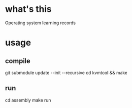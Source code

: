 # what's this
Operating system learning records

# usage
## compile
git submodule update --init --recursive
cd kvmtool && make
## run
cd assembly
make run

